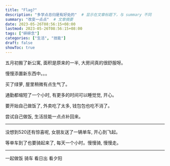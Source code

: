 ```yaml
---
title: "Flag?"
description: "多学点总归是有好处的"  # 显示在文章标题下，与 summary 不同
summary: "改变一点点"  # 文章摘要
date: 2023-05-26T08:56:15+08:00
lastmod: 2023-05-26T08:56:15+08:00
tags: ["碎碎念"]
categories: ["生活", "技能"]
draft: false
showToc: true
---
```


五月初搬了新公寓, 面积是原来的一半, 大房间真的很舒服呀。

慢慢添置新东西中。。。

买了绿萝, 屋里稍微有点生气了。

通勤都缩短了一个小时, 有更多的时间可以睡觉觉, 开心。

要开始自己做饭了, 外卖吃了太多, 钱包包也吃不消了。

尝试自己做饭, 生活技能一点点补回来。

***

没想到520还有惊喜呢, 女朋友送了一辆单车, 开心到飞起。

等单车到了也要骑起来了, 每天一个小时。慢慢骑, 慢慢走。

***

一起做饭 骑车 看日出 看夕阳





